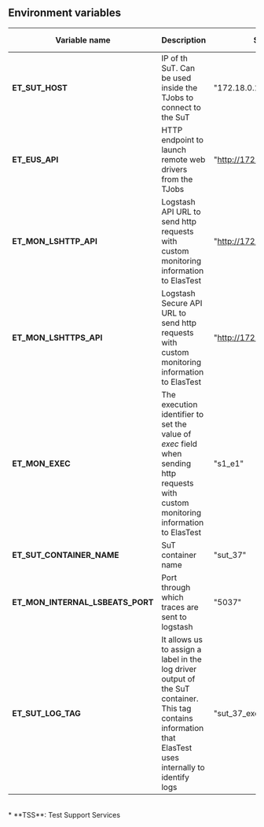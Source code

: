 <div class="range range-xs-left">
<div class="cell-xs-10 cell-lg-6 text-md-left inset-md-right-80 cell-lg-push-1 offset-top-50 offset-lg-top-0">
<h2 id="content" class="h1">Environment variables</h2>
<div class="offset-top-30 offset-md-top-50">
</div>
</div>
</div>

| Variable name | Description | Sample value | Available when | Accesible from |
| --- | --- | --- | --- | --- |
| **ET_SUT_HOST** | IP of th SuT. Can be used inside the TJobs to connect to the SuT | "172.18.0.16" | There's a SuT configured for the TJob | TJob |
| **ET_EUS_API** | HTTP endpoint to launch remote web drivers from the TJobs | "http://172.18.0.14:8040/eus/v1/" | Web Browser Service is enabled for the TJob | TJob |
| **ET_MON_LSHTTP_API** | Logstash API URL to send http requests with custom monitoring information to ElasTest | "http://172.18.0.12:80/logstash/" | Always available | TJob, SuT, TSS |
| **ET_MON_LSHTTPS_API** | Logstash Secure API URL to send http requests with custom monitoring information to ElasTest | "http://172.18.0.12:443/logstash/" | Always available | TJob, SuT, TSS |
| **ET_MON_EXEC** | The execution identifier to set the value of _exec_ field when sending http requests with custom monitoring information to ElasTest| "s1_e1" | Always available | TJob, SuT, TSS |
| **ET_SUT_CONTAINER_NAME** | SuT container name | "sut_37" | Always available | TJob, SuT, TSS |
| **ET_MON_INTERNAL_LSBEATS_PORT**  |  Port through which traces are sent to logstash | "5037" | Always available | TJob, SuT, TSS |
| **ET_SUT_LOG_TAG** | It allows us to assign a label in the log driver output of the SuT container. This tag contains information that ElasTest uses internally to identify logs | "sut_37_exec" | Is an external TJob | TJob |

<br>
* **TSS**: Test Support Services